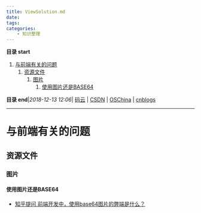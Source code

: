 ```yaml
---
title: ViewSolution.md
date: 
tags: 
categories: 
    - 知识整理
---
```


**目录 start**
 
1. [与前端有关的问题](#与前端有关的问题)
    1. [资源文件](#资源文件)
        1. [图片](#图片)
            1. [使用图片还是BASE64](#使用图片还是base64)

**目录 end**|_2018-12-13 12:06_| [码云](https://gitee.com/gin9) | [CSDN](http://blog.csdn.net/kcp606) | [OSChina](https://my.oschina.net/kcp1104) | [cnblogs](http://www.cnblogs.com/kuangcp)
****************************************
# 与前端有关的问题

## 资源文件
### 图片
#### 使用图片还是BASE64
- [知乎提问 前端开发中，使用base64图片的弊端是什么？](https://www.zhihu.com/question/31155574?sort=created)



